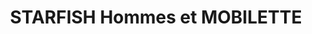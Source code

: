 ---
title: "STARFISH Hommes et MOBILETTE"
url: /forcalquier/starfish-hommes-et-mobilette/
shop: vêtements
---